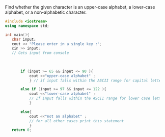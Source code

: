  Find whether the given character is an upper-case alphabet, a lower-case alphabet, or a non-alphabetic character.
 
 ```c++
#include <iostream>
using namespace std;

int main(){
	char input;
	cout << "Please enter in a single key :";
	cin >> input;
	// Gets input from console
	
	
	
		if (input >= 65 && input <= 90 ){
 			cout <<"upper-case alphabet" ;
			} // if input falls within the ASCII range for capital letters

		else if (input >= 97 && input <= 122 ){
			cout <<"lower-case alphabet" ;
			// If input falls within the ASCII range for lower case letters
			}

		else{
 			cout <<"not an alphabet" ;
			// for all other cases print this statement
			}	
	return 0;

```